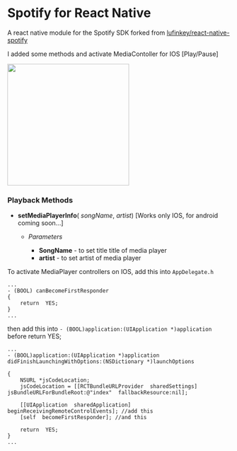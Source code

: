 

# Spotify for React Native

A react native module for the Spotify SDK forked from [lufinkey/react-native-spotify](https://github.com/lufinkey/react-native-spotify)

I added some methods and activate MediaContoller for IOS [Play/Pause] 

<img src="https://s3-eu-west-1.amazonaws.com/sharelist2me/screen-media-player.PNG" width="275">  

### Playback Methods

- **setMediaPlayerInfo**( *songName*, *artist*) [Works only IOS, for android coming soon...]
	- *Parameters*
		
		- **SongName** - to set title title of media player
		- **artist** - to set artist of media player


To activate MediaPlayer controllers on IOS, add this into `AppDelegate.h`
```
...
- (BOOL) canBecomeFirstResponder
{
	return  YES;
}
...
```

then add this into `- (BOOL)application:(UIApplication *)application`  before return  YES;
```
...
- (BOOL)application:(UIApplication *)application didFinishLaunchingWithOptions:(NSDictionary *)launchOptions

{
	NSURL *jsCodeLocation;
	jsCodeLocation = [[RCTBundleURLProvider  sharedSettings] jsBundleURLForBundleRoot:@"index"  fallbackResource:nil];

	[[UIApplication  sharedApplication] beginReceivingRemoteControlEvents]; //add this
	[self  becomeFirstResponder]; //and this

	return  YES;
}
...
```







